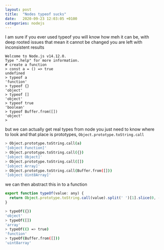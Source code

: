 ```yaml
---
layout: post
title:  "Nodes typeof sucks"
date:   2020-09-23 12:03:05 +0100
categories: nodejs
---
```


I am sure if you ever used typeof you will know how meh it can be, with deep rooted issues that mean it cannot be changed you are left with inconsistent results

```
Welcome to Node.js v14.12.0.
Type ".help" for more information.
# create a function
> const a = () => true
undefined
> typeof a
'function'
> typeof {}
'object'
> typeof []
'object'
> typeof true
'boolean'
> typeof Buffer.from([])
'object'
> 
```

but we can actually get real types from node you just need to know where to look and that place is prototypes, `Object.prototype.toString.call` 

```bash
> Object.prototype.toString.call(a)
'[object Function]'
> Object.prototype.toString.call({})
'[object Object]'
> Object.prototype.toString.call([])
'[object Array]'
> Object.prototype.toString.call(Buffer.from([]))
'[object Uint8Array]'
```

we can then abstract this in to a function

```js
export function typeOf(value: any) {
  return Object.prototype.toString.call(value).split(' ')[1].slice(0, -1).toLowerCase();
}
```

```bash
> typeOf({})
'object'
> typeOf([])
'array'
> typeOf(() => true)
'function'
> typeOf(Buffer.from([]))
'uint8array'
```